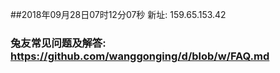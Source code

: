 ##2018年09月28日07时12分07秒 新址: 159.65.153.42
### 兔友常见问题及解答: https://github.com/wanggonging/d/blob/w/FAQ.md
